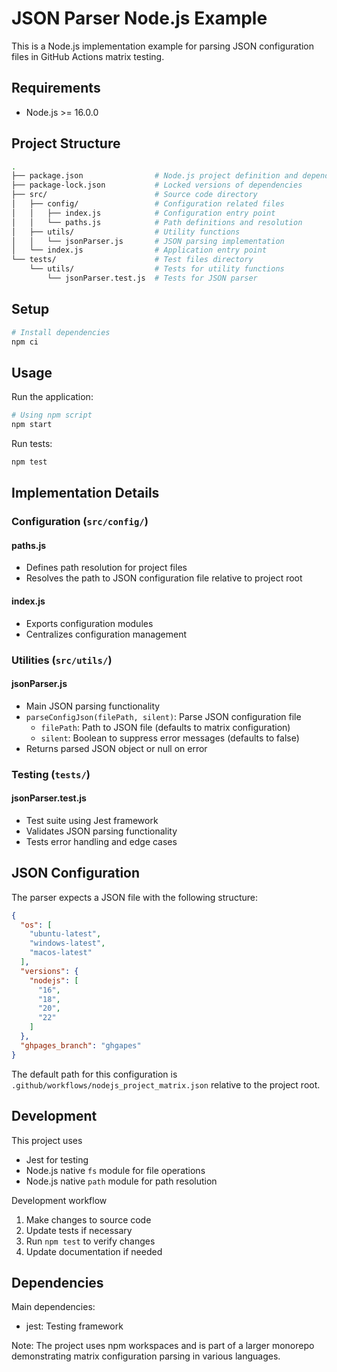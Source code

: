 # JSON Parser Node.js Example

This is a Node.js implementation example for parsing JSON configuration files in GitHub Actions matrix testing.

## Requirements

- Node.js >= 16.0.0

## Project Structure

```bash
.
├── package.json                # Node.js project definition and dependencies
├── package-lock.json           # Locked versions of dependencies
├── src/                        # Source code directory
│   ├── config/                 # Configuration related files
│   │   ├── index.js            # Configuration entry point
│   │   └── paths.js            # Path definitions and resolution
│   ├── utils/                  # Utility functions
│   │   └── jsonParser.js       # JSON parsing implementation
│   └── index.js                # Application entry point
└── tests/                      # Test files directory
    └── utils/                  # Tests for utility functions
        └── jsonParser.test.js  # Tests for JSON parser
```

## Setup

```bash
# Install dependencies
npm ci
```

## Usage

Run the application:

```bash
# Using npm script
npm start
```

Run tests:

```bash
npm test
```

## Implementation Details

### Configuration (`src/config/`)

#### paths.js

- Defines path resolution for project files
- Resolves the path to JSON configuration file relative to project root

#### index.js

- Exports configuration modules
- Centralizes configuration management

### Utilities (`src/utils/`)

#### jsonParser.js

- Main JSON parsing functionality
- `parseConfigJson(filePath, silent)`: Parse JSON configuration file
  - `filePath`: Path to JSON file (defaults to matrix configuration)
  - `silent`: Boolean to suppress error messages (defaults to false)
- Returns parsed JSON object or null on error

### Testing (`tests/`)

#### jsonParser.test.js

- Test suite using Jest framework
- Validates JSON parsing functionality
- Tests error handling and edge cases

## JSON Configuration

The parser expects a JSON file with the following structure:

```json
{
  "os": [
    "ubuntu-latest",
    "windows-latest",
    "macos-latest"
  ],
  "versions": {
    "nodejs": [
      "16",
      "18",
      "20",
      "22"
    ]
  },
  "ghpages_branch": "ghgapes"
}
```

The default path for this configuration is `.github/workflows/nodejs_project_matrix.json` relative to the project root.

## Development

This project uses

- Jest for testing
- Node.js native `fs` module for file operations
- Node.js native `path` module for path resolution

Development workflow

1. Make changes to source code
2. Update tests if necessary
3. Run `npm test` to verify changes
4. Update documentation if needed

## Dependencies

Main dependencies:
- jest: Testing framework

Note: The project uses npm workspaces and is part of a larger monorepo demonstrating matrix configuration parsing in various languages.
